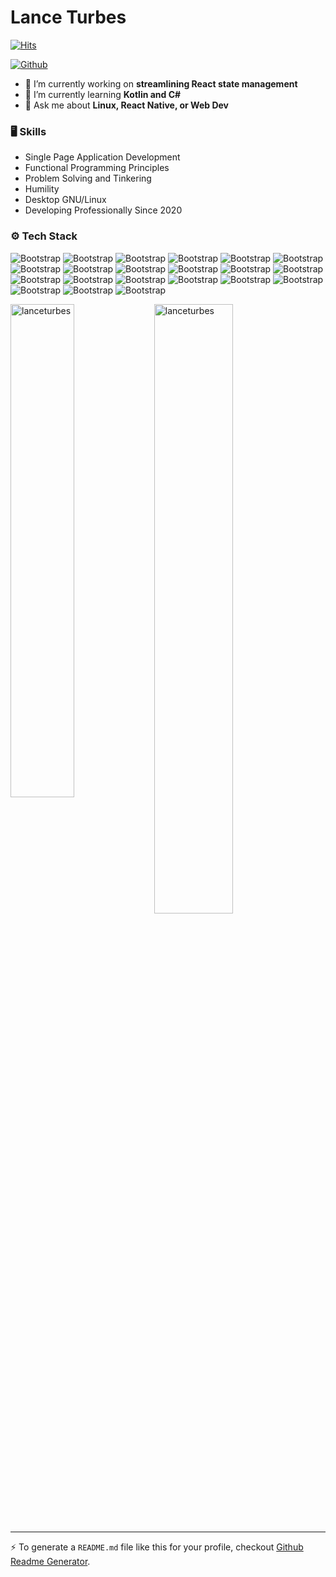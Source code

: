 # Lance Turbes

[![Hits](https://hits.seeyoufarm.com/api/count/incr/badge.svg?url=https%3A%2F%2Fgithub.com%2Flanceturbes%2Flanceturbes&count_bg=%2379C83D&title_bg=%23555555&icon=&icon_color=%23E7E7E7&title=Profile+Views&edge_flat=false)](https://hits.seeyoufarm.com)





[![Github](https://img.shields.io/github/followers/lanceturbes?label=Follow&style=social)](https://github.com/lanceturbes)

- 🔭 I’m currently working on **streamlining React state management**
- 🌱 I’m currently learning **Kotlin and C#**
- 💬 Ask me about **Linux, React Native, or Web Dev**

### 🖥 Skills

- Single Page Application Development
- Functional Programming Principles
- Problem Solving and Tinkering
- Humility
- Desktop GNU/Linux
- Developing Professionally Since 2020
### ⚙️ Tech Stack

![Bootstrap](https://img.shields.io/badge/-HTML5-05122A?style=flat&logo=HTML5&color=353535) ![Bootstrap](https://img.shields.io/badge/-CSS3-05122A?style=flat&logo=CSS3&color=353535) ![Bootstrap](https://img.shields.io/badge/-JavaScript-05122A?style=flat&logo=JavaScript&color=353535) ![Bootstrap](https://img.shields.io/badge/-TypeScript-05122A?style=flat&logo=TypeScript&color=353535) ![Bootstrap](https://img.shields.io/badge/-Git-05122A?style=flat&logo=Git&color=353535) ![Bootstrap](https://img.shields.io/badge/-Redux-05122A?style=flat&logo=Redux&color=353535) ![Bootstrap](https://img.shields.io/badge/-React-05122A?style=flat&logo=React&color=353535) ![Bootstrap](https://img.shields.io/badge/-React%20Native-05122A?style=flat&logo=React-Native&color=353535) ![Bootstrap](https://img.shields.io/badge/-Node.js-05122A?style=flat&logo=Node.js&color=353535) ![Bootstrap](https://img.shields.io/badge/-Kotlin-05122A?style=flat&logo=Kotlin&color=353535) ![Bootstrap](https://img.shields.io/badge/-Elm-05122A?style=flat&logo=Elm&color=353535) ![Bootstrap](https://img.shields.io/badge/-Go-05122A?style=flat&logo=Go&color=353535) ![Bootstrap](https://img.shields.io/badge/-CSharp-05122A?style=flat&logo=CSharp&color=353535) ![Bootstrap](https://img.shields.io/badge/-.NET-05122A?style=flat&logo=.NET&color=353535) ![Bootstrap](https://img.shields.io/badge/-PostgreSQL-05122A?style=flat&logo=PostgreSQL&color=353535) ![Bootstrap](https://img.shields.io/badge/-SQLite-05122A?style=flat&logo=SQLite&color=353535) ![Bootstrap](https://img.shields.io/badge/-Vite-05122A?style=flat&logo=Vite&color=353535) ![Bootstrap](https://img.shields.io/badge/-Webpack-05122A?style=flat&logo=Webpack&color=353535) ![Bootstrap](https://img.shields.io/badge/-Linux-05122A?style=flat&logo=Linux&color=353535) ![Bootstrap](https://img.shields.io/badge/-Fedora-05122A?style=flat&logo=Fedora&color=353535) ![Bootstrap](https://img.shields.io/badge/-NeoVim-05122A?style=flat&logo=NeoVim&color=353535)

<div>
  <img width="45%" align="left" src="https://github-readme-stats.vercel.app/api/top-langs?username=lanceturbes&show_icons=true&locale=en&layout=compact" alt="lanceturbes" />
  <img width="50%"  src="https://github-readme-streak-stats.herokuapp.com/?user=lanceturbes&" alt="lanceturbes" />
</div>


---
:zap: To generate a `README.md` file like this for your profile, checkout [Github Readme Generator](https://hejazizo-github-profile-readme-srcstreamlit-app-i6skm7.streamlit.app/).
